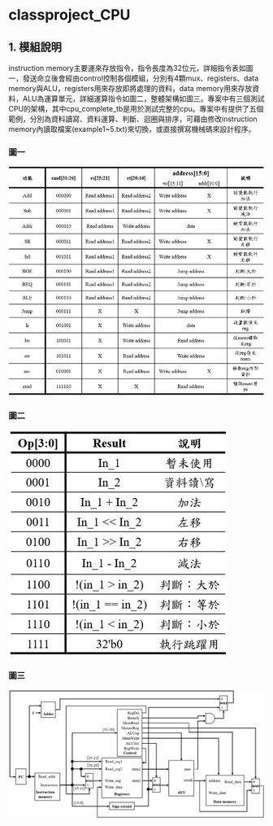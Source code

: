 # classproject_CPU 
## 1. 模組說明

instruction memory主要運來存放指令，指令長度為32位元，詳細指令表如圖一，發送命立後會經由control控制各個模組，分別有4顆mux、registers、data memory與ALU，registers用來存放即將處理的資料，data memory用來存放資料，ALU為運算單元，詳細運算指令如圖二，整體架構如圖三。專案中有三個測試CPU的架構，其中cpu_complete_tb是用於測試完整的cpu。專案中有提供了五個範例，分別為資料讀寫、資料運算、判斷、迴圈與排序，可藉由修改instruction memory內讀取檔案(example1~5.txt)來切換，或直接撰寫機械碼來設計程序。

### 圖一

![!\[image\](https://github.com/Kevin18Chen/classproject_CPU/blob/main/img/cmd_table.png)](https://github.com/Kevin18Chen/classproject_CPU/blob/main/img/cmd_table.png)

### 圖二

![!\[image\](https://github.com/Kevin18Chen/classproject_CPU/blob/main/img/cpu_architecture.png)](https://github.com/Kevin18Chen/classproject_CPU/blob/main/img/alu_table.png)

### 圖三

![!\[image\](https://github.com/Kevin18Chen/classproject_CPU/blob/main/img/cpu_architecture.png)](https://github.com/Kevin18Chen/classproject_CPU/blob/main/img/cpu_architecture.png)
